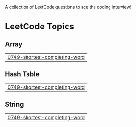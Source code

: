 A collection of LeetCode questions to ace the coding interview! 
<!---LeetCode Topics Start-->
# LeetCode Topics
## Array
|  |
| ------- |
| [0749-shortest-completing-word](https://github.com/SHAMNAD-S404/Leetcode_Storming/tree/master/0749-shortest-completing-word) |
## Hash Table
|  |
| ------- |
| [0749-shortest-completing-word](https://github.com/SHAMNAD-S404/Leetcode_Storming/tree/master/0749-shortest-completing-word) |
## String
|  |
| ------- |
| [0749-shortest-completing-word](https://github.com/SHAMNAD-S404/Leetcode_Storming/tree/master/0749-shortest-completing-word) |
<!---LeetCode Topics End-->
